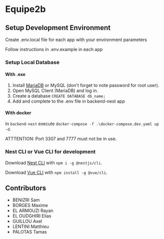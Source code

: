# Equipe2b

## Setup Development Environment

Create .env.local file for each app with your environment parameters

Follow instructions in .env.example in each app

### Setup Local Database

#### With .exe
1. Install [MariaDB](https://mariadb.com/downloads/) or MySQL (don't forget to note password for root user).
2. Open MySQL Client (MariaDB) and log in.
3. Create a database `CREATE DATABASE db_name;`
4. Add and complete to the .env file in backend-nest app

#### With docker
In `backend-nest` execute `docker-compose -f .\docker-compose.dev.yaml up -d`.

ATTTENTION: Port 3307 and 7777 must not be in use.

### Nest CLI or Vue CLI for development

Download [Nest CLI](https://docs.nestjs.com/) with `npm i -g @nestjs/cli`.

Download [Vue CLI](https://cli.vuejs.org/#getting-started) with `npm install -g @vue/cli`.


## Contributors
* BENIZRI Sam 
* BORGES Maxime
* EL ARMOUZI Rayan
* EL OUDGHIRI Elias
* GUILLOU Axel
* LENTINI Matthieu 
* PALOTAS Tamas 

